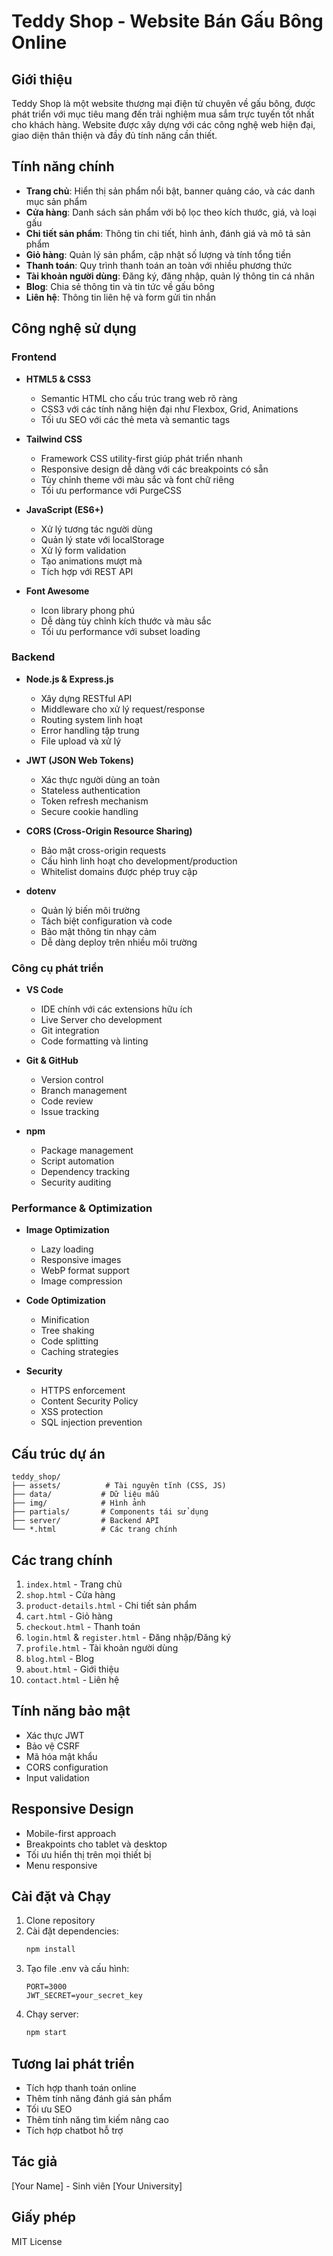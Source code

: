 # Teddy Shop - Website Bán Gấu Bông Online

## Giới thiệu

Teddy Shop là một website thương mại điện tử chuyên về gấu bông, được phát triển với mục tiêu mang đến trải nghiệm mua sắm trực tuyến tốt nhất cho khách hàng. Website được xây dựng với các công nghệ web hiện đại, giao diện thân thiện và đầy đủ tính năng cần thiết.

## Tính năng chính

- **Trang chủ**: Hiển thị sản phẩm nổi bật, banner quảng cáo, và các danh mục sản phẩm
- **Cửa hàng**: Danh sách sản phẩm với bộ lọc theo kích thước, giá, và loại gấu
- **Chi tiết sản phẩm**: Thông tin chi tiết, hình ảnh, đánh giá và mô tả sản phẩm
- **Giỏ hàng**: Quản lý sản phẩm, cập nhật số lượng và tính tổng tiền
- **Thanh toán**: Quy trình thanh toán an toàn với nhiều phương thức
- **Tài khoản người dùng**: Đăng ký, đăng nhập, quản lý thông tin cá nhân
- **Blog**: Chia sẻ thông tin và tin tức về gấu bông
- **Liên hệ**: Thông tin liên hệ và form gửi tin nhắn

## Công nghệ sử dụng

### Frontend

- **HTML5 & CSS3**

  - Semantic HTML cho cấu trúc trang web rõ ràng
  - CSS3 với các tính năng hiện đại như Flexbox, Grid, Animations
  - Tối ưu SEO với các thẻ meta và semantic tags

- **Tailwind CSS**

  - Framework CSS utility-first giúp phát triển nhanh
  - Responsive design dễ dàng với các breakpoints có sẵn
  - Tùy chỉnh theme với màu sắc và font chữ riêng
  - Tối ưu performance với PurgeCSS

- **JavaScript (ES6+)**

  - Xử lý tương tác người dùng
  - Quản lý state với localStorage
  - Xử lý form validation
  - Tạo animations mượt mà
  - Tích hợp với REST API

- **Font Awesome**
  - Icon library phong phú
  - Dễ dàng tùy chỉnh kích thước và màu sắc
  - Tối ưu performance với subset loading

### Backend

- **Node.js & Express.js**

  - Xây dựng RESTful API
  - Middleware cho xử lý request/response
  - Routing system linh hoạt
  - Error handling tập trung
  - File upload và xử lý

- **JWT (JSON Web Tokens)**

  - Xác thực người dùng an toàn
  - Stateless authentication
  - Token refresh mechanism
  - Secure cookie handling

- **CORS (Cross-Origin Resource Sharing)**

  - Bảo mật cross-origin requests
  - Cấu hình linh hoạt cho development/production
  - Whitelist domains được phép truy cập

- **dotenv**
  - Quản lý biến môi trường
  - Tách biệt configuration và code
  - Bảo mật thông tin nhạy cảm
  - Dễ dàng deploy trên nhiều môi trường

### Công cụ phát triển

- **VS Code**

  - IDE chính với các extensions hữu ích
  - Live Server cho development
  - Git integration
  - Code formatting và linting

- **Git & GitHub**

  - Version control
  - Branch management
  - Code review
  - Issue tracking

- **npm**
  - Package management
  - Script automation
  - Dependency tracking
  - Security auditing

### Performance & Optimization

- **Image Optimization**

  - Lazy loading
  - Responsive images
  - WebP format support
  - Image compression

- **Code Optimization**

  - Minification
  - Tree shaking
  - Code splitting
  - Caching strategies

- **Security**
  - HTTPS enforcement
  - Content Security Policy
  - XSS protection
  - SQL injection prevention

## Cấu trúc dự án

```
teddy_shop/
├── assets/          # Tài nguyên tĩnh (CSS, JS)
├── data/           # Dữ liệu mẫu
├── img/            # Hình ảnh
├── partials/       # Components tái sử dụng
├── server/         # Backend API
└── *.html          # Các trang chính
```

## Các trang chính

1. `index.html` - Trang chủ
2. `shop.html` - Cửa hàng
3. `product-details.html` - Chi tiết sản phẩm
4. `cart.html` - Giỏ hàng
5. `checkout.html` - Thanh toán
6. `login.html` & `register.html` - Đăng nhập/Đăng ký
7. `profile.html` - Tài khoản người dùng
8. `blog.html` - Blog
9. `about.html` - Giới thiệu
10. `contact.html` - Liên hệ

## Tính năng bảo mật

- Xác thực JWT
- Bảo vệ CSRF
- Mã hóa mật khẩu
- CORS configuration
- Input validation

## Responsive Design

- Mobile-first approach
- Breakpoints cho tablet và desktop
- Tối ưu hiển thị trên mọi thiết bị
- Menu responsive

## Cài đặt và Chạy

1. Clone repository
2. Cài đặt dependencies:
   ```bash
   npm install
   ```
3. Tạo file .env và cấu hình:
   ```
   PORT=3000
   JWT_SECRET=your_secret_key
   ```
4. Chạy server:
   ```bash
   npm start
   ```

## Tương lai phát triển

- Tích hợp thanh toán online
- Thêm tính năng đánh giá sản phẩm
- Tối ưu SEO
- Thêm tính năng tìm kiếm nâng cao
- Tích hợp chatbot hỗ trợ

## Tác giả

[Your Name] - Sinh viên [Your University]

## Giấy phép

MIT License
